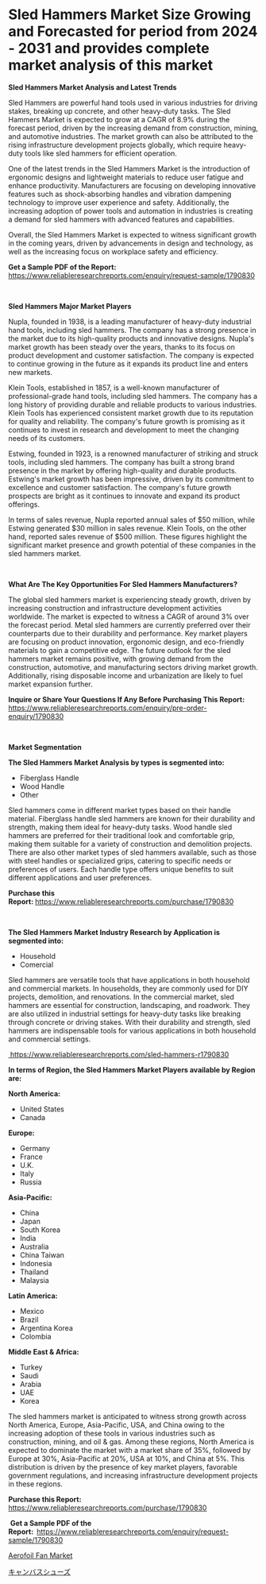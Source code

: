 <p><h1>Sled Hammers Market Size Growing and Forecasted for period from 2024 - 2031 and provides complete market analysis of this market</h1></p><p><strong>Sled Hammers Market Analysis and Latest Trends</strong></p>
<p><p>Sled Hammers are powerful hand tools used in various industries for driving stakes, breaking up concrete, and other heavy-duty tasks. The Sled Hammers Market is expected to grow at a CAGR of 8.9% during the forecast period, driven by the increasing demand from construction, mining, and automotive industries. The market growth can also be attributed to the rising infrastructure development projects globally, which require heavy-duty tools like sled hammers for efficient operation.</p><p>One of the latest trends in the Sled Hammers Market is the introduction of ergonomic designs and lightweight materials to reduce user fatigue and enhance productivity. Manufacturers are focusing on developing innovative features such as shock-absorbing handles and vibration dampening technology to improve user experience and safety. Additionally, the increasing adoption of power tools and automation in industries is creating a demand for sled hammers with advanced features and capabilities.</p><p>Overall, the Sled Hammers Market is expected to witness significant growth in the coming years, driven by advancements in design and technology, as well as the increasing focus on workplace safety and efficiency.</p></p>
<p><strong>Get a Sample PDF of the Report:&nbsp;</strong> <a href="https://www.reliableresearchreports.com/enquiry/request-sample/1790830">https://www.reliableresearchreports.com/enquiry/request-sample/1790830</a></p>
<p>&nbsp;</p>
<p><strong>Sled Hammers Major Market Players</strong></p>
<p><p>Nupla, founded in 1938, is a leading manufacturer of heavy-duty industrial hand tools, including sled hammers. The company has a strong presence in the market due to its high-quality products and innovative designs. Nupla's market growth has been steady over the years, thanks to its focus on product development and customer satisfaction. The company is expected to continue growing in the future as it expands its product line and enters new markets.</p><p>Klein Tools, established in 1857, is a well-known manufacturer of professional-grade hand tools, including sled hammers. The company has a long history of providing durable and reliable products to various industries. Klein Tools has experienced consistent market growth due to its reputation for quality and reliability. The company's future growth is promising as it continues to invest in research and development to meet the changing needs of its customers.</p><p>Estwing, founded in 1923, is a renowned manufacturer of striking and struck tools, including sled hammers. The company has built a strong brand presence in the market by offering high-quality and durable products. Estwing's market growth has been impressive, driven by its commitment to excellence and customer satisfaction. The company's future growth prospects are bright as it continues to innovate and expand its product offerings.</p><p>In terms of sales revenue, Nupla reported annual sales of $50 million, while Estwing generated $30 million in sales revenue. Klein Tools, on the other hand, reported sales revenue of $500 million. These figures highlight the significant market presence and growth potential of these companies in the sled hammers market.</p></p>
<p>&nbsp;</p>
<p><strong>What Are The Key Opportunities For Sled Hammers Manufacturers?</strong></p>
<p><p>The global sled hammers market is experiencing steady growth, driven by increasing construction and infrastructure development activities worldwide. The market is expected to witness a CAGR of around 3% over the forecast period. Metal sled hammers are currently preferred over their counterparts due to their durability and performance. Key market players are focusing on product innovation, ergonomic design, and eco-friendly materials to gain a competitive edge. The future outlook for the sled hammers market remains positive, with growing demand from the construction, automotive, and manufacturing sectors driving market growth. Additionally, rising disposable income and urbanization are likely to fuel market expansion further.</p></p>
<p><strong>Inquire or Share Your Questions If Any Before Purchasing This Report:</strong> <a href="https://www.reliableresearchreports.com/enquiry/pre-order-enquiry/1790830">https://www.reliableresearchreports.com/enquiry/pre-order-enquiry/1790830</a></p>
<p>&nbsp;</p>
<p><strong>Market Segmentation</strong></p>
<p><strong>The Sled Hammers Market Analysis by types is segmented into:</strong></p>
<p><ul><li>Fiberglass Handle</li><li>Wood Handle</li><li>Other</li></ul></p>
<p><p>Sled hammers come in different market types based on their handle material. Fiberglass handle sled hammers are known for their durability and strength, making them ideal for heavy-duty tasks. Wood handle sled hammers are preferred for their traditional look and comfortable grip, making them suitable for a variety of construction and demolition projects. There are also other market types of sled hammers available, such as those with steel handles or specialized grips, catering to specific needs or preferences of users. Each handle type offers unique benefits to suit different applications and user preferences.</p></p>
<p><strong>Purchase this Report:&nbsp;</strong><a href="https://www.reliableresearchreports.com/purchase/1790830">https://www.reliableresearchreports.com/purchase/1790830</a></p>
<p>&nbsp;</p>
<p><strong>The Sled Hammers Market Industry Research by Application is segmented into:</strong></p>
<p><ul><li>Household</li><li>Comercial</li></ul></p>
<p><p>Sled hammers are versatile tools that have applications in both household and commercial markets. In households, they are commonly used for DIY projects, demolition, and renovations. In the commercial market, sled hammers are essential for construction, landscaping, and roadwork. They are also utilized in industrial settings for heavy-duty tasks like breaking through concrete or driving stakes. With their durability and strength, sled hammers are indispensable tools for various applications in both household and commercial settings.</p></p>
<p><a href="https://www.reliableresearchreports.com/sled-hammers-r1790830">&nbsp;https://www.reliableresearchreports.com/sled-hammers-r1790830</a></p>
<p><strong>In terms of Region, the Sled Hammers Market Players available by Region are:</strong></p>
<p>
    <p> <strong> North America: </strong>
        <ul>
            <li>United States</li>
            <li>Canada</li>
        </ul>
        </p> 
    <p> <strong> Europe: </strong>
        <ul>
            <li>Germany</li>
            <li>France</li>
            <li>U.K.</li>
            <li>Italy</li>
            <li>Russia</li>
        </ul>
        </p> 
    <p> <strong> Asia-Pacific: </strong>
        <ul>
            <li>China</li>
            <li>Japan</li>
            <li>South Korea</li>
            <li>India</li>
            <li>Australia</li>
            <li>China Taiwan</li>
            <li>Indonesia</li>
            <li>Thailand</li>
            <li>Malaysia</li>
        </ul>
        </p> 
    <p> <strong> Latin America: </strong>
        <ul>
            <li>Mexico</li>
            <li>Brazil</li>
            <li>Argentina Korea</li>
            <li>Colombia</li>
        </ul>
        </p> 
    <p> <strong> Middle East & Africa: </strong>
        <ul>
            <li>Turkey</li>
            <li>Saudi</li>
            <li>Arabia</li>
            <li>UAE</li>
            <li>Korea</li>
        </ul>
    </p>
    </p>
<p><p>The sled hammers market is anticipated to witness strong growth across North America, Europe, Asia-Pacific, USA, and China owing to the increasing adoption of these tools in various industries such as construction, mining, and oil & gas. Among these regions, North America is expected to dominate the market with a market share of 35%, followed by Europe at 30%, Asia-Pacific at 20%, USA at 10%, and China at 5%. This distribution is driven by the presence of key market players, favorable government regulations, and increasing infrastructure development projects in these regions.</p></p>
<p><strong>Purchase this Report: </strong><a href="https://www.reliableresearchreports.com/purchase/1790830">https://www.reliableresearchreports.com/purchase/1790830</a></p>
<p>&nbsp;<strong>Get a Sample PDF of the Report:&nbsp;&nbsp;</strong><a href="https://www.reliableresearchreports.com/enquiry/request-sample/1790830">https://www.reliableresearchreports.com/enquiry/request-sample/1790830</a></p>
<p><strong></strong></p>
<p><p><a href="https://github.com/brenzgnarento/Market-Research-Report-List-2/blob/main/aerofoil-fan-market.md">Aerofoil Fan Market</a></p><p><a href="https://github.com/Sophiaard2003/Market-Research-Report-List-1/blob/main/586195832091.md">キャンバスシューズ</a></p></p>